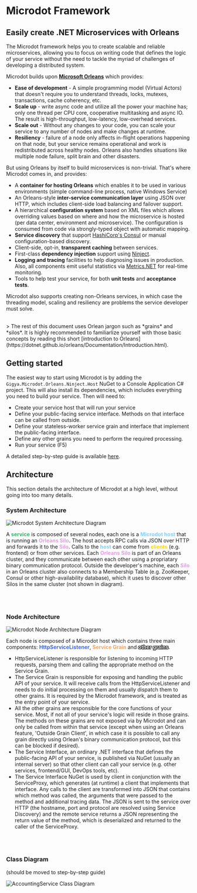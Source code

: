 # Microdot Framework  
## Easily create .NET Microservices with Orleans  
   
The Microdot framework helps you to create scalable and reliable microservices, allowing you to focus on writing code that defines the logic of your service without the need to tackle the myriad of challenges of developing a distributed system.  
   
Microdot builds upon **[Microsoft Orleans](https://github.com/dotnet/orleans)** which provides:  
* **Ease of development** - A simple programming model (Virtual Actors) that doesn't require you to understand threads, locks, mutexes, transactions, cache coherency, etc.  
* **Scale up** - write async code and utilize all the power your machine has; only one thread per CPU core, cooperative multitasking and async IO. The result is high-throughput, low-latency, low-overhead services.  
* **Scale out** - Without any changes to your code, you can scale your service to any number of nodes and make changes at runtime.  
* **Resiliency** - failure of a node only affects in-flight operations happening on that node, but your service remains operational and work is redistributed across healthy nodes. Orleans also handles situations like multiple node failure, split brain and other disasters.  
   
But using Orleans by itself to build microservices is non-trivial. That's where Microdot comes in, and provides:  
* A **container for hosting Orleans** which enables it to be used in various environments (simple command-line process, native Windows Service)  
* An Orleans-style **inter-service communication layer** using JSON over HTTP, which includes client-side load balancing and failover support.  
* A hierarchical **configuration system** based on XML files which allows overriding values based on where and how the microservice is hosted (per data center, environment and microservice). The configuration is consumed from code via strongly-typed object with automatic mapping.  
* **Service discovery** that support [HashiCorp's Consul](https://github.com/hashicorp/consul) or manual configuration-based discovery.  
* Client-side, opt-in, **transparent caching** between services.  
* First-class **dependency injection** support using [Ninject](https://github.com/ninject/Ninject).  
* **Logging and tracing** facilities to help diagnosing issues in production. Also, all components emit useful statistics via [Metrics.NET](https://github.com/Recognos/Metrics.NET) for real-time monitoring.  
* Tools to help test your service, for both **unit tests** and **acceptance tests**.  
   
Microdot also supports creating non-Orleans services, in which case the threading model, scaling and resiliency are problems the service developer must solve.  
  
<br/> 
> The rest of this document uses Orlean jargon such as *grains* and *silos*. It is highly recommended to familiarlize yourself with those basic concepts by reading this short [introduction to Orleans](https://dotnet.github.io/orleans/Documentation/Introduction.html). 
   
## Getting started  
  
The easiest way to start using Microdot is by adding the `Gigya.Microdot.Orleans.Ninject.Host` NuGet to a Console Application C# project. This will also install its dependencies, which includes everything you need to build your service. Then will need to: 
  
* Create your service host that will run your service 
* Define your public-facing service interface. Methods on that interface can be called from outside. 
* Define your stateless-worker service grain and interface that implement the public-facing interface. 
* Define any other grains you need to perform the required processing. 
* Run your service (F5) 
  
A detailed step-by-step guide is available [here](!!!). 
  
## Architecture 
  
This section details the architecture of Microdot at a high level, without going into too many details. 
  
### System Architecture 
  
![Microdot System Architecture Diagram](https://cloud.githubusercontent.com/assets/1709453/26209694/302ee1f4-3bf6-11e7-9ceb-d1aada30c9ae.png) 
  
A <span style="color:MediumSeaGreen">**service**</span> is composed of several nodes, each one is a <span style="color:LightSkyBlue">**Microdot host**</span> that is running an <span style="color:Plum">**Orleans Silo**</span>. The host accepts RPC calls via JSON over HTTP and forwards it to the <span style="color:Plum">**Silo**</span>. Calls to the <span style="color:LightSkyBlue">**host**</span> can come from <span style="color:Gold">**clients**</span> (e.g. frontend) or from other services. Each <span style="color:Plum">**Orleans Silo**</span> is part of an Orleans cluster, and they communicate between each other using a propriatary binary communication protocol. Outside the developer's machine, each <span style="color:Plum">**Silo**</span> in an Orleans cluster also connects to a Membership Table (e.g. ZooKeeper, Consul or other high-availability database), which it uses to discover other Silos in the same cluster (not shown in diagram). 
  
<br/><br/> 
  
### Node Architecture 
  
![Microdot Node Architecture Diagram](https://cloud.githubusercontent.com/assets/1709453/26209772/61e36c88-3bf6-11e7-90f7-dd839f7eea4f.png) 
  
Each node is composed of a Microdot host which contains three main components: <span style="color:RoyalBlue">**HttpServiceListener**</span>, <span style="color:SandyBrown">**Service Grain**</span> and <span style="color: white; text-shadow: -1px -1px 0 #000, 1px -1px 0 #000, -1px 1px 0 #000, 1px 1px 0 #000;">**other grains**</span>.  
  
* HttpServiceListener is responsible for listening to incoming HTTP requests, parsing them and calling the appropriate method on the Service Grain. 
* The Service Grain is responsible for exposing and handling the public API of your service. It will receive calls from the HttpServiceListener and needs to do initial processing on them and usually dispatch them to other grains. It is required by the Microdot framework, and is treated as the entry point of your service. 
* All the other grains are responsible for the core functions of your service. Most, if not all of your service's logic will reside in those grains. The methods on these grains are not exposed via by Microdot and can only be called from within that service (except when using an Orleans feature, 'Outside Grain Client', in which case it is possible to call any grain directly using Orlean's binary communication protocol, but this can be blocked if desired). 
* The Service Interface, an ordinary .NET interface that defines the public-facing API of your service, is published via NuGet (usually an internal server) so that other client can call your service (e.g. other services, frontend/GUI, DevOps tools, etc). 
* The Service Interface NuGet is used by client in conjunction with the ServiceProxy, which generates (at runtime) a client that implements that interface. Any calls to the client are transformed into JSON that contains which method was called, the arguments that were passed to the method and additional tracing data. The JSON is sent to the service over HTTP (the hostname, port and protocol are resolved using Service Discovery) and the remote service returns a JSON representing the return value of the method, which is deserialized and returned to the caller of the ServiceProxy. 
  
<br/><br/> 
  
  
### Class Diagram 
(should be moved to step-by-step guide) 
  
![AccountingService Class Diagram](https://cloud.githubusercontent.com/assets/1709453/26209155/b66ea166-3bf4-11e7-8a4b-621d600d676b.png) 
  
  
  
  
  
 
